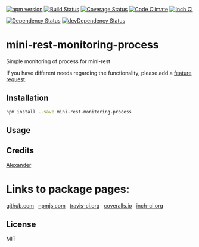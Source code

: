 [![npm version](https://badge.fury.io/js/mini-rest-monitoring-process.svg)](http://badge.fury.io/js/mini-rest-monitoring-process)
[![Build Status](https://travis-ci.org/alykoshin/mini-rest-monitoring-process.svg)](https://travis-ci.org/alykoshin/mini-rest-monitoring-process)
[![Coverage Status](https://coveralls.io/repos/alykoshin/mini-rest-monitoring-process/badge.svg?branch=master&service=github)](https://coveralls.io/github/alykoshin/mini-rest-monitoring-process?branch=master)
[![Code Climate](https://codeclimate.com/github/alykoshin/mini-rest-monitoring-process/badges/gpa.svg)](https://codeclimate.com/github/alykoshin/mini-rest-monitoring-process)
[![Inch CI](https://inch-ci.org/github/alykoshin/mini-rest-monitoring-process.svg?branch=master)](https://inch-ci.org/github/alykoshin/mini-rest-monitoring-process)

[![Dependency Status](https://david-dm.org/alykoshin/mini-rest-monitoring-process/status.svg)](https://david-dm.org/alykoshin/mini-rest-monitoring-process#info=dependencies)
[![devDependency Status](https://david-dm.org/alykoshin/mini-rest-monitoring-process/dev-status.svg)](https://david-dm.org/alykoshin/mini-rest-monitoring-process#info=devDependencies)


# mini-rest-monitoring-process

Simple monitoring of process for mini-rest


If you have different needs regarding the functionality, please add a [feature request](https://github.com/alykoshin/mini-rest-monitoring-process/issues).


## Installation

```sh
npm install --save mini-rest-monitoring-process
```

## Usage


## Credits
[Alexander](https://github.com/alykoshin/)


# Links to package pages:

[github.com](https://github.com/alykoshin/mini-rest-monitoring-process) &nbsp; [npmjs.com](https://www.npmjs.com/package/mini-rest-monitoring-process) &nbsp; [travis-ci.org](https://travis-ci.org/alykoshin/mini-rest-monitoring-process) &nbsp; [coveralls.io](https://coveralls.io/github/alykoshin/mini-rest-monitoring-process) &nbsp; [inch-ci.org](https://inch-ci.org/github/alykoshin/mini-rest-monitoring-process)


## License

MIT
